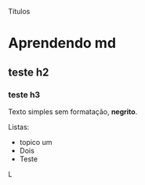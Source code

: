 Títulos

# Aprendendo md
## teste h2
### teste h3

Texto simples sem
formatação, **negrito**.

Listas:
- topico um
- Dois
 - Teste

 L